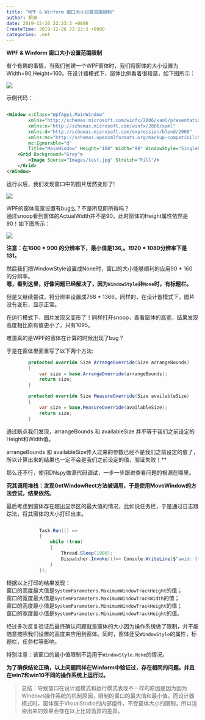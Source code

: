 ```yaml
---
title: "WPF & Winform 窗口大小设置范围限制"
author: 胡承
date: 2019-12-26 22:23:3 +0800
CreateTime: 2019-12-26 22:23:3 +0800
categories: .net
---
```


**WPF & Winform 窗口大小设置范围限制**

有个有趣的事情，当我们创建一个WPF窗体时，我们将窗体的大小设置为Width=90,Height=160。在设计器模式下，窗体比例看着很和谐，如下图所示：  

![](https://i.loli.net/2019/12/27/o4syrJSiMhYpm78.jpg)  

示例代码：

```xml

<Window x:Class="WpfApp1.MainWindow"
        xmlns="http://schemas.microsoft.com/winfx/2006/xaml/presentation"
        xmlns:x="http://schemas.microsoft.com/winfx/2006/xaml"
        xmlns:d="http://schemas.microsoft.com/expression/blend/2008"
        xmlns:mc="http://schemas.openxmlformats.org/markup-compatibility/2006"
        mc:Ignorable="d"
        Title="MainWindow" Height="160" Width="90" WindowStyle="SingleBorderWindow" ResizeMode="NoResize" >
    <Grid Background="Gray">
        <Image Source="Images/test.jpg" Stretch="Fill"/>
    </Grid>
</Window>

```

运行以后，我们发现窗口中的图片居然变形了!    

![](https://i.loli.net/2019/12/27/3mpcxr1AuOISGYq.jpg)  

WPF的窗体高宽设置有bug么？不是所见即所得吗？  
通过snoop看到窗体的ActualWidth并不是90，此时窗体的Height属性依然是90！如下图所示：  
  

![](https://i.loli.net/2019/12/27/5osULrZJ7XMcIbe.jpg)  

**注意：在1600 * 900 的分辨率下，最小值是136,。1920 * 1080分辨率下是131。**

然后我们把WindowStyle设置成None时，窗口的大小能够顺利的应用90 * 160 的分辨率。  
**嗯，看到这里，好像问题已经解决了，因为`WindowStyle`非`None`时，有标题栏。**

但是又继续尝试，将分辨率设置成768 * 1366，同样的，在设计器模式下，图片没有变形，显示正常。  

在运行模式下，图片发现又变形了！同样打开snoop，查看窗体的高宽，结果发现高度相比原有值更小了，只有1095。

难道真的是WPF的窗体在计算的时候出现了bug？  

于是在窗体里面重写了以下两个方法:

```csharp
        protected override Size ArrangeOverride(Size arrangeBounds)
        {
            var size = base.ArrangeOverride(arrangeBounds);
            return size;
        }

        protected override Size MeasureOverride(Size availableSize)
        {
            var size = base.MeasureOverride(availableSize);
            return size;
        }

```
通过断点我们发现，arrangeBounds 和 availableSize 并不等于我们之前设定的Height和Width值。

arrangeBounds 和 availableSize传入过来的参数已经不是我们之前设定的值了，所以计算出来的结果也一定不会是我们之前设定的值，验证失败！**

那么还不行，使用DNspy做源代码调试，一步一步跟进查看问题的根源在哪里。

**究其调用堆栈：发现GetWindowRect方法被调用，于是使用MoveWindow的方法尝试，结果依然。**

最后考虑到窗体存在超出显示区的最大值的情况，比如说任务栏，于是通过日志跟踪法，将其窗体的大小打印出来。

```cs

            Task.Run(() =>
            {
                while (true)
                {
                    Thread.Sleep(1000);
                    Dispatcher.Invoke(()=> Console.WriteLine($"awid: {this.ActualWidth} ah:{this.ActualHeight} maxh:{ SystemParameters.MaximumWindowTrackHeight } maxwid:{ SystemParameters.MaximumWindowTrackWidth } minh:{SystemParameters.MinimumWindowTrackHeight} minwid:{SystemParameters.MinimumWindowTrackWidth}"));
                }                
            });

```
根据以上打印的结果发现：  
窗口的高度最大值是`SystemParameters.MaximumWindowTrackHeight`的值；  
窗口的宽度最大值是`SystemParameters.MaximumWindowTrackWidth`的值；  
窗口的高度最小值是`SystemParameters.MinimumWindowTrackHeight`的值；  
窗口的宽度最小值是`SystemParameters.MinimumWindowTrackHeight`的值。

经过多次反复验证后最终确认问题就是窗体的大小因为操作系统做了限制，并不能随意按照我们设置的高度来应用到窗体。同时，窗体还受`WindowStyle`的属性，标题栏，任务栏等影响。

特别注意：该窗口的最小值限制不适用于`WindowStyle.None`的情况。

**为了确保结论正确，以上问题同样在Winform中验证过，存在相同的问题。并且在win7和win10不同的操作系统上运行过。**

> 总结：导致窗口在设计器模式和运行模式表现不一样的原因是因为因为Windows操作系统的机制原因，限制的窗口的最大值和最小值。而设计器模式时，窗体属于VisualStudio的内部组件，不受窗体大小的限制，所以渲染出来的效果会存在以上比较诡异的差异。